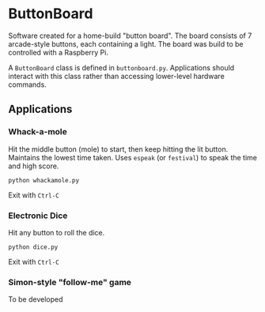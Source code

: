 # ButtonBoard

Software created for a home-build "button board".  The board consists of 7 arcade-style buttons, each containing a light.
The board was build to be controlled with a Raspberry Pi.

A `ButtonBoard` class is defined in `buttonboard.py`.
Applications should interact with this class rather than accessing lower-level hardware commands.

## Applications

### Whack-a-mole

Hit the middle button (mole) to start, then keep hitting the lit button.
Maintains the lowest time taken.
Uses `espeak` (or `festival`) to speak the time and high score.

```
python whackamole.py
```
Exit with `Ctrl-C`

### Electronic Dice

Hit any button to roll the dice.
```
python dice.py
```
Exit with `Ctrl-C`

### Simon-style "follow-me" game

To be developed
